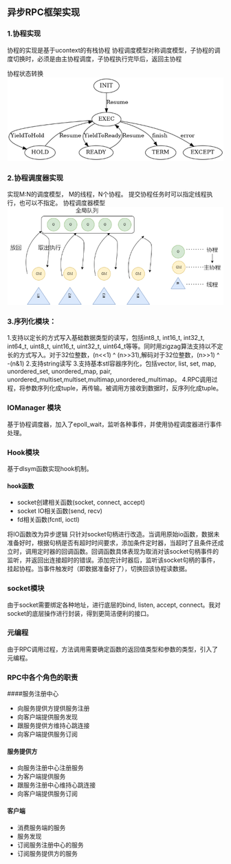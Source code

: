## 异步RPC框架实现

### 1.协程实现
协程的实现是基于ucontext的有栈协程
协程调度模型对称调度模型，子协程的调度切换时，必须是由主协程调度，子协程执行完毕后，返回主协程

协程状态转换
![avatar](https://raw.githubusercontent.com/suololololo/AsyncRPC/master/img/fiber_std.png)


### 2.协程调度器实现

实现M:N的调度模型， M的线程，N个协程。
提交协程任务时可以指定线程执行，也可以不指定。
协程调度器模型
![avatar](https://raw.githubusercontent.com/suololololo/AsyncRPC/master/img/fiber_scheduler.png)
### 3.序列化模块：
1.支持以定长的方式写入基础数据类型的读写，包括int8_t, int16_t, int32_t, int64_t, uint8_t, uint16_t, uint32_t, uint64_t等等。同时用zigzag算法支持以不定长的方式写入。对于32位整数，(n<<1) ^ (n>>31),解码对于32位整数，(n>>1) ^ -(n&1)
2.支持string读写
3.支持基本stl容器序列化，包括vector, list, set, map, unordered_set, unordered_map, pair, unordered_multiset,multiset,multimap,unordered_multimap。
4.RPC调用过程，将参数序列化成tuple，再传输。被调用方接收到数据时，反序列化成tuple。

### IOManager 模块
基于协程调度器，加入了epoll_wait，监听各种事件，并使用协程调度器进行事件处理。
### Hook模块
基于dlsym函数实现hook机制。
#### hook函数
* socket创建相关函数(socket, connect, accept)
* socket IO相关函数(send, recv)
* fd相关函数(fcntl, ioctl)

将IO函数改为异步逻辑
只针对socket句柄进行改造。当调用原始io函数，数据未准备好时，根据句柄是否有超时时间要求，添加条件定时器，当超时了且条件还成立时，调用定时器的回调函数。回调函数具体表现为取消对该socket句柄事件的监听，并返回出连接超时的错误。添加完计时器后，监听该socket句柄的事件，挂起协程。当事件触发时（即数据准备好了），切换回该协程读数据。

### socket模块
由于socket需要绑定各种地址，进行底层的bind, listen, accept, connect。我对socket的底层操作进行封装，得到更简洁便利的接口。

### 元编程
由于RPC调用过程，方法调用需要确定函数的返回值类型和参数的类型，引入了元编程。



### RPC中各个角色的职责
####服务注册中心
* 向服务提供方提供服务注册
* 向客户端提供服务发现
* 跟服务提供方维持心跳连接
* 向客户端提供服务订阅
#### 服务提供方
* 向服务注册中心注册服务
* 为客户端提供服务
* 跟服务注册中心维持心跳连接
* 向客户端提供服务订阅

#### 客户端
* 消费服务端的服务
* 服务发现
* 订阅服务注册中心的服务
* 订阅服务提供方的服务